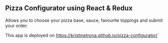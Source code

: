 ## Pizza Configurator using React & Redux

Allows you to choose your pizza base, sauce, favourite toppings and submit your order. 

This app is deployed on https://kristinetrona.github.io/pizza-configurator/
